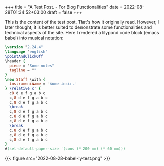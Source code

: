 +++
title = "A Test Post. - For Blog Functionalities"
date = 2022-08-28T01:34:52+03:00
draft = false
+++

This is the content of the test post.
That's how it originally read.
However, I later thought,
it is better suited to demonstrate some functionalities
and technical aspects of the site.
Here I rendered a lilypond code block
(emacs babel) into musical notation:

```lilypond
\version "2.24.4"
\language "english"
\pointAndClickOff
\header {
  piece = "Some notes"
  tagline = ""
}
\new Staff \with {
  instrumentName = "Some instr."
} \relative c' {
  c8 d e f g a b c
  c,8 d e f g a b c
  c,8 d e f g a b c
  \break
  c,8 d e f g a b c
  c,8 d e f g a b c
  c,8 d e f g a b c
  \break
  c,8 d e f g a b c
  c,8 d e f g a b c
  c,8 d e f g a b c
}
#(set-default-paper-size '(cons (* 200 mm) (* 60 mm)))
```

{{< figure src="2022-08-28-babel-ly-test.png" >}}
